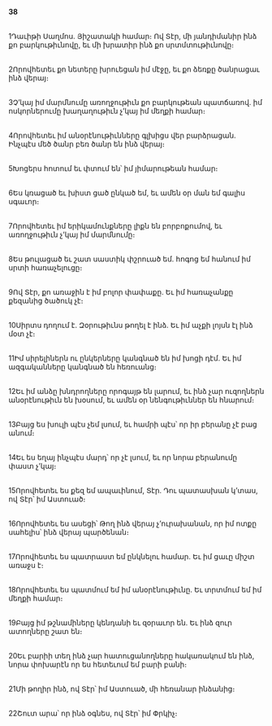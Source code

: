 **38**

\
1Դաւիթի Սաղմոս. Յիշատակի համար։ Ով Տէր, մի յանդիմանիր ինձ քո բարկութիւնովը, եւ մի խրատիր ինձ քո սրտմտութիւնովը։

\
2Որովհետեւ քո նետերը խրուեցան իմ մէջը, եւ քո ձեռքը ծանրացաւ ինձ վերայ։

\
3Չ’կայ իմ մարմնումը առողջութիւն քո բարկութեան պատճառով. իմ ոսկորներումը խաղաղութիւն չ’կայ իմ մեղքի համար։

\
4Որովհետեւ իմ անօրէնութիւնները գլխիցս վեր բարձրացան. Ինչպէս մեծ ծանր բեռ ծանր են ինձ վերայ։

\
5Խոցերս հոտում եւ փտում են՝ իմ յիմարութեան համար։

\
6Ես կռացած եւ խիստ ցած ընկած եմ, եւ ամեն օր ման եմ գալիս սգաւոր։

\
7Որովհետեւ իմ երիկամունքները լիքն են բորբոքումով, եւ առողջութիւն չ’կայ իմ մարմնումը։

\
8Ես թուլացած եւ շատ սաստիկ փշրուած եմ. հոգոց եմ հանում իմ սրտի հառաչելուցը։

\
9Ով Տէր, քո առաջին է իմ բոլոր փափաքը. Եւ իմ հառաչանքը քեզանից ծածուկ չէ։

\
10Սիրտս դողում է. Զօրութիւնս թողել է ինձ. Եւ իմ աչքի լոյսն էլ ինձ մօտ չէ։

\
11Իմ սիրելիներն ու ընկերները կանգնած են իմ խոցի դէմ. Եւ իմ ազգականները կանգնած են հեռուանց։

\
12Եւ իմ անձը խնդրողները որոգայթ են լարում, եւ ինձ չար ուզողներն անօրէնութիւն են խօսում, եւ ամեն օր նենգութիւններ են հնարում։

\
13Բայց ես խուլի պէս չեմ լսում, եւ համրի պէս՝ որ իր բերանը չէ բաց անում։

\
14Եւ ես եղայ ինչպէս մարդ՝ որ չէ լսում, եւ որ նորա բերանումը փաստ չ’կայ։

\
15Որովհետեւ ես քեզ եմ ապաւինում, Տէր. Դու պատասխան կ’տաս, ով Տէր՝ իմ Աստուած։

\
16Որովհետեւ ես ասեցի՝ Թող ինձ վերայ չ’ուրախանան, որ իմ ոտքը սահելիս՝ ինձ վերայ պարծենան։

\
17Որովհետեւ ես պատրաստ եմ ընկնելու համար. Եւ իմ ցաւը միշտ առաջս է։

\
18Որովհետեւ ես պատմում եմ իմ անօրէնութիւնը. Եւ տրտմում եմ իմ մեղքի համար։

\
19Բայց իմ թշնամիները կենդանի եւ զօրաւոր են. Եւ ինձ զուր ատողները շատ են։

\
20Եւ բարիի տեղ ինձ չար հատուցանողները հակառակում են ինձ, նորա փոխարէն որ ես հետեւում եմ բարի բանի։

\
21Մի թողիր ինձ, ով Տէր՝ իմ Աստուած, մի հեռանար ինձանից։

\
22Շուտ արա՝ որ ինձ օգնես, ով Տէր՝ իմ Փրկիչ։
